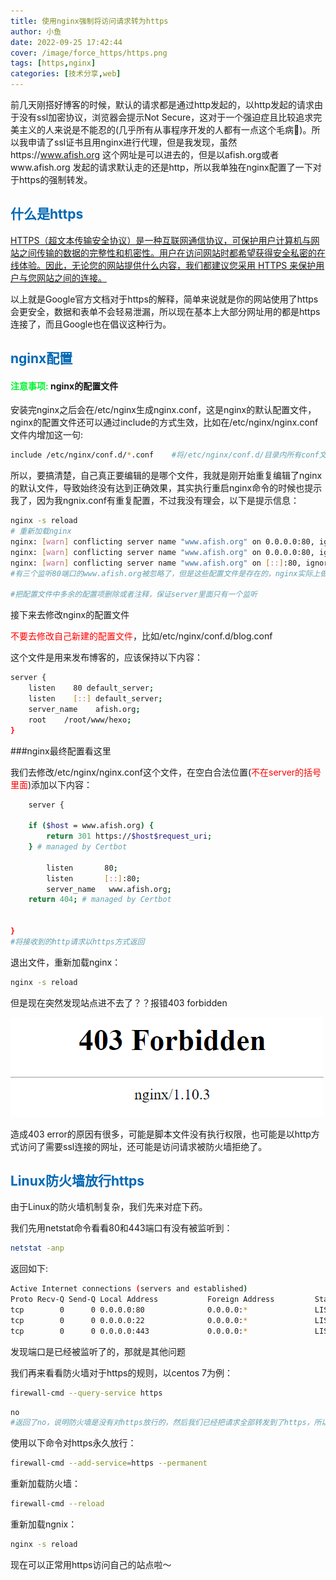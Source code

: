 ```yaml
---
title: 使用nginx强制将访问请求转为https
author: 小鱼
date: 2022-09-25 17:42:44
cover: /image/force_https/https.png
tags: [https,nginx]
categories: [技术分享,web]
---
```


前几天刚搭好博客的时候，默认的请求都是通过http发起的，以http发起的请求由于没有ssl加密协议，浏览器会提示Not Secure，这对于一个强迫症且比较追求完美主义的人来说是不能忍的(几乎所有从事程序开发的人都有一点这个毛病🤔️)。所以我申请了ssl证书且用nginx进行代理，但是我发现，虽然https://www.afish.org 这个网址是可以进去的，但是以afish.org或者www.afish.org 发起的请求默认走的还是http，所以我单独在nginx配置了一下对于https的强制转发。

## <font color="\#4682B4">什么是https</font>

[HTTPS（超文本传输安全协议）是一种互联网通信协议，可保护用户计算机与网站之间传输的数据的完整性和机密性。用户在访问网站时都希望获得安全私密的在线体验。因此，无论您的网站提供什么内容，我们都建议您采用 HTTPS 来保护用户与您网站之间的连接。](https://developers.google.com/search/docs/advanced/security/https?hl=zh-cn)

以上就是Google官方文档对于https的解释，简单来说就是你的网站使用了https会更安全，数据和表单不会轻易泄漏，所以现在基本上大部分网址用的都是https连接了，而且Google也在倡议这种行为。

## <font color="\#4682B4">nginx配置</font>

#### <font color="\#FF3030">注意事项: </font>nginx的配置文件

安装完nginx之后会在/etc/nginx生成nginx.conf，这是nginx的默认配置文件，nginx的配置文件还可以通过include的方式生效，比如在/etc/nginx/nginx.conf文件内增加这一句:

```bash
include /etc/nginx/conf.d/*.conf	#将/etc/nginx/conf.d/目录内所有conf文件插入
```

所以，要搞清楚，自己真正要编辑的是哪个文件，我就是刚开始重复编辑了nginx的默认文件，导致始终没有达到正确效果，其实执行重启nginx命令的时候也提示我了，因为我ngnix.conf有重复配置，不过我没有理会，以下是提示信息：

```bash
nginx -s reload
# 重新加载nginx
nginx: [warn] conflicting server name "www.afish.org" on 0.0.0.0:80, ignored
nginx: [warn] conflicting server name "www.afish.org" on 0.0.0.0:80, ignored
nginx: [warn] conflicting server name "www.afish.org" on [::]:80, ignored
#有三个监听80端口的www.afish.org被忽略了，但是这些配置文件是存在的，nginx实际上做转发的时候不知道要用哪一个，所以就随机来了？

#把配置文件中多余的配置项删除或者注释，保证server里面只有一个监听
```

接下来去修改nginx的配置文件

<font color="red">不要去修改自己新建的配置文件</font>，比如/etc/nginx/conf.d/blog.conf

这个文件是用来发布博客的，应该保持以下内容：

```bash
server {
    listen    80 default_server;
    listen    [::] default_server;
    server_name    afish.org;
    root    /root/www/hexo;
}
```

###nginx最终配置看这里

我们去修改/etc/nginx/nginx.conf这个文件，在空白合法位置(<font color="red">不在server的括号里面</font>)添加以下内容：

```bash
    server {
    
    if ($host = www.afish.org) {
        return 301 https://$host$request_uri;
    } # managed by Certbot

        listen       80;
        listen       [::]:80;
        server_name   www.afish.org;
    return 404; # managed by Certbot


}
#将接收到的http请求以https方式返回
```

退出文件，重新加载nginx：

```bash
nginx -s reload
```

但是现在突然发现站点进不去了？？报错403 forbidden

![How to fix NGINX 403 Forbidden](../image/How-to-fix-NGINX-403-Forbidden-1.png)

造成403 error的原因有很多，可能是脚本文件没有执行权限，也可能是以http方式访问了需要ssl连接的网址，还可能是访问请求被防火墙拒绝了。

## <font color="\#4682B4">Linux防火墙放行https</font>

由于Linux的防火墙机制复杂，我们先来对症下药。

我们先用netstat命令看看80和443端口有没有被监听到：

```bash
netstat -anp 
```

返回如下:

```bash
Active Internet connections (servers and established)
Proto Recv-Q Send-Q Local Address           Foreign Address         State       PID/Program name    
tcp        0      0 0.0.0.0:80              0.0.0.0:*               LISTEN      20194/nginx: master 
tcp        0      0 0.0.0.0:22              0.0.0.0:*               LISTEN      833/sshd            
tcp        0      0 0.0.0.0:443             0.0.0.0:*               LISTEN      20194/nginx: master 
```



发现端口是已经被监听了的，那就是其他问题

我们再来看看防火墙对于https的规则，以centos 7为例：

```bash
firewall-cmd --query-service https 
```

```bash
no
#返回了no，说明防火墙是没有对https放行的，然后我们已经把请求全部转发到了https，所以现在即使输入http来访问也是进不去的
```



使用以下命令对https永久放行：

```bash
firewall-cmd --add-service=https --permanent
```

重新加载防火墙：

```bash
firewall-cmd --reload
```

重新加载ngnix：

```bash
nginx -s reload
```

现在可以正常用https访问自己的站点啦～
